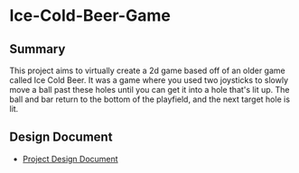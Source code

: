 # Ice-Cold-Beer-Game

## Summary
  This project aims to virtually create a 2d game based off of an older game called Ice Cold Beer.
  It was a game where you used two joysticks to slowly move a ball past these holes until you can get it into a hole that's lit up.
  The ball and bar return to the bottom of the playfield, and the next target hole is lit.
## Design Document
- [Project Design Document](https://github.com/Sternosaur/Ice-Cold-Beer-Game/blob/master/Documentation/DesignDocument.md)
